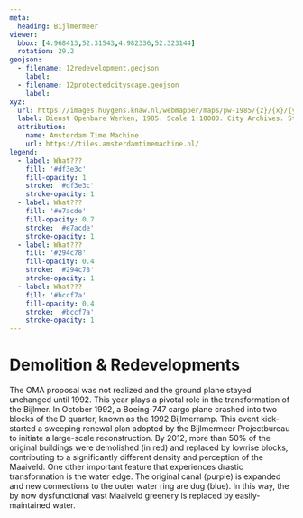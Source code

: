 ```yaml
---
meta:
  heading: Bijlmermeer
viewer:
  bbox: [4.968413,52.31543,4.982336,52.323144]
  rotation: 29.2
geojson:
  - filename: 12redevelopment.geojson
    label:
  - filename: 12protectedcityscape.geojson
    label:
xyz:
  url: https://images.huygens.knaw.nl/webmapper/maps/pw-1985/{z}/{x}/{y}.png
  label: Dienst Openbare Werken, 1985. Scale 1:10000. City Archives. Stadsarchief Amsterdam.
  attribution:
    name: Amsterdam Time Machine
    url: https://tiles.amsterdamtimemachine.nl/
legend:
  - label: What???
    fill: '#df3e3c'
    fill-opacity: 1
    stroke: '#df3e3c'
    stroke-opacity: 1
  - label: What???
    fill: '#e7acde'
    fill-opacity: 0.7
    stroke: '#e7acde'
    stroke-opacity: 1
  - label: What???
    fill: '#294c78'
    fill-opacity: 0.4
    stroke: '#294c78'
    stroke-opacity: 1
  - label: What???
    fill: '#bccf7a'
    fill-opacity: 0.4
    stroke: '#bccf7a'
    stroke-opacity: 1
---
```

# Demolition & Redevelopments
The OMA proposal was not realized and the ground plane stayed unchanged until 1992. This year plays a pivotal role in the transformation of the Bijlmer. In October 1992, a Boeing-747 cargo plane crashed into two blocks of the D quarter, known as the 1992 Bijlmerramp. This event kick-started a sweeping renewal plan adopted by the Bijlmermeer Projectbureau to initiate a large-scale reconstruction. By 2012, more than 50% of the original buildings were demolished (in red) and replaced by lowrise blocks, contributing to a significantly different density and perception of the Maaiveld.
One other important feature that experiences drastic transformation is the water edge. The original canal (purple) is expanded and new connections to the outer water ring are dug (blue). In this way, the by now dysfunctional vast Maaiveld greenery is replaced by easily-maintained water.

